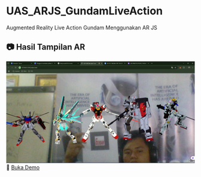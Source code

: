 # UAS_ARJS_GundamLiveAction
Augmented Reality Live Action Gundam Menggunakan AR JS

## 📷 Hasil Tampilan AR
![Preview](Hasil.png)
🔗 [Buka Demo](index.html)
